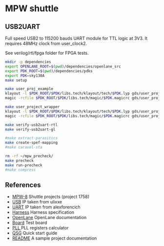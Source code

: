 # MPW shuttle

## USB2UART

Full speed USB2 to 115200 bauds UART module for TTL logic at 3V3. It requires 48MHz clock from user_clock2.

See verilog/rtl/fpga folder for FPGA tests.

```sh
mkdir -p dependencies
export OPENLANE_ROOT=$(pwd)/dependencies/openlane_src
export PDK_ROOT=$(pwd)/dependencies/pdks
export PDK=sky130A
make setup

make user_proj_example
klayout -l $PDK_ROOT/$PDK/libs.tech/klayout/tech/$PDK.lyp gds/user_proj_example.gds
magic -rcfile $PDK_ROOT/$PDK/libs.tech/magic/$PDK.magicrc gds/user_proj_example.gds

make user_project_wrapper
klayout -l $PDK_ROOT/$PDK/libs.tech/klayout/tech/$PDK.lyp gds/user_project_wrapper.gds
magic -rcfile $PDK_ROOT/$PDK/libs.tech/magic/$PDK.magicrc gds/user_project_wrapper.gds

make verify-usb2uart-rtl
make verify-usb2uart-gl

#make extract-parasitics
make create-spef-mapping
#make caravel-sta

rm -rf ~/mpw_precheck/
make precheck
make run-precheck
#make compress
```

## References

 - [MPW-8](https://platform.efabless.com/shuttles/MPW-8) Shuttle projects (project 1758)
 - [USB](https://github.com/ulixxe/usb_cdc) IP taken from ulixxe
 - [UART](https://github.com/alexforencich/verilog-uart) IP taken from alexforencich
 - [Harness](https://caravel-harness.readthedocs.io/en/latest) Harness specification
 - [OpenLane](https://openlane.readthedocs.io/en/latest) OpenLane documentation
 - [Board](https://github.com/efabless/caravel_board) Test board
 - [PLL ](https://github.com/kbeckmann/caravel-pll-calculator) PLL registers calculator
 - [QSG](https://caravel-user-project.readthedocs.io/en/latest) Quick start guide
 - [README](docs/source/index.rst) A sample project documentation
